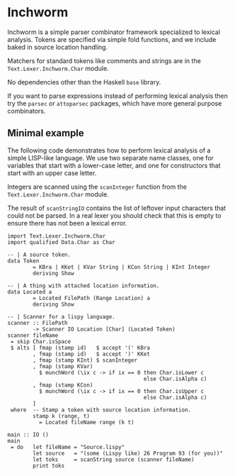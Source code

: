 # Inchworm

Inchworm is a simple parser combinator framework specialized to
lexical analysis.
Tokens are specified via simple fold functions, and we include
baked in source location handling.

Matchers for standard tokens like comments and strings 
are in the `Text.Lexer.Inchworm.Char` module.

No dependencies other than the Haskell `base` library.

If you want to parse expressions instead of performing lexical
analysis then try the `parsec` or `attoparsec` packages, which
have more general purpose combinators.

## Minimal example

The following code demonstrates how to perform lexical analysis
of a simple LISP-like language. We use two separate name classes,
one for variables that start with a lower-case letter, 
and one for constructors that start with an upper case letter. 

Integers are scanned using the `scanInteger` function from the 
`Text.Lexer.Inchworm.Char` module.

The result of `scanStringIO` contains the list of leftover input
characters that could not be parsed. In a real lexer you should
check that this is empty to ensure there has not been a lexical
error.


```
import Text.Lexer.Inchworm.Char
import qualified Data.Char as Char

-- | A source token.
data Token 
        = KBra | KKet | KVar String | KCon String | KInt Integer
        deriving Show

-- | A thing with attached location information.
data Located a
        = Located FilePath (Range Location) a
        deriving Show

-- | Scanner for a lispy language.
scanner :: FilePath
        -> Scanner IO Location [Char] (Located Token)
scanner fileName
 = skip Char.isSpace
 $ alts [ fmap (stamp id)   $ accept '(' KBra
        , fmap (stamp id)   $ accept ')' KKet
        , fmap (stamp KInt) $ scanInteger 
        , fmap (stamp KVar)
          $ munchWord (\ix c -> if ix == 0 then Char.isLower c
                                           else Char.isAlpha c) 
        , fmap (stamp KCon) 
          $ munchWord (\ix c -> if ix == 0 then Char.isUpper c
                                           else Char.isAlpha c)
        ]
 where  -- Stamp a token with source location information.
        stamp k (range, t) 
          = Located fileName range (k t)

main :: IO ()
main 
 = do   let fileName = "Source.lispy"
        let source   = "(some (Lispy like) 26 Program 93 (for you))"
        let toks     = scanString source (scanner fileName)
        print toks
```
